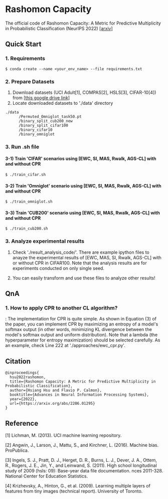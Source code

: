 # Rashomon Capacity
The official code of Rashomon Capacity: A Metric for Predictive Multiplicity in Probabilistic Classification (NeurIPS 2022) [[arxiv]](https://arxiv.org/abs/2206.01295)

## Quick Start
### 1. Requirements
```
$ conda create --name <your_env_name> --file requirements.txt
```

### 2. Prepare Datasets
1) Download datasets (UCI Adult[1], COMPAS[2], HSLS[3], CIFAR-10[4]) from [[this google drive link]](https://drive.google.com/file/d/19UaTcjGYj8YUBlj69mPK7zcVvFUR8bso/view?usp=sharing)
2) Locate downloaded datasets to './data' directory

```
./data
      /Permuted_Omniglot_task50.pt
      /binary_split_cub200_new
      /binary_split_cifar100
      /binary_cifar10
      /binary_omniglot
```

### 3.  Run .sh file
#### 3-1) Train 'CIFAR' scenarios using \[EWC, SI, MAS, Rwalk, AGS-CL\] with and without CPR

```
$ ./train_cifar.sh
```

#### 3-2) Train 'Omniglot' scenario using \[EWC, SI, MAS, Rwalk, AGS-CL\] with and without CPR

```
$ ./train_omniglot.sh
```

#### 3-3) Train 'CUB200' scenario using \[EWC, SI, MAS, Rwalk, AGS-CL\] with and without CPR

```
$ ./train_cub200.sh
```

### 3.  Analyze experimental results

1) Check './result_analysis_code/'. There are example ipython files to anayze the experimental results of [EWC, MAS, SI, Rwalk, AGS-CL] with or without CPR in CIFAR100. Note that the analysis results are for experiments conducted on only single seed.

2) You can easily transform and use these files to analyze other results!


## QnA
### 1. How to apply CPR to another CL algorithm?

: The implementation for CPR is quite simple. As shown in Equation (3) of the paper, you can implement CPR by maximizing an entropy of a model's softmax output (in other words, minimizing KL divergence between the model's softmax output and uniform distribution). Note that a lambda (the hyperparameter for entropy maximization) should be selected carefully. As an example, check Line 222 at './approaches/ewc_cpr.py'.


## Citation
```
@inproceedings{
  hsu2022rashomon,
  title={Rashomon Capacity: A Metric for Predictive Multiplicity in Probabilistic Classification},
  author={Hsiang Hsu and Flavio P. Calmon},
  booktitle={Advances in Neural Information Processing Systems},
  year={2022},
  url={https://arxiv.org/abs/2206.01295}
}
```

## Reference
[1] Lichman, M. (2013). UCI machine learning repository.

[2] Angwin, J., Larson, J., Mattu, S., and Kirchner, L. (2016). Machine bias. ProPublica.

[3] Ingels, S. J., Pratt, D. J., Herget, D. R., Burns, L. J., Dever, J. A., Ottem, R., Rogers, J. E., Jin, Y., and Leinwand, S. (2011). High school longitudinal study of 2009 (hsls: 09): Base-year data file documentation. nces 2011-328. National Center for Education Statistics.

[4] Krizhevsky, A., Hinton, G., et al. (2009). Learning multiple layers of features from tiny images (technical report). University of Toronto.
